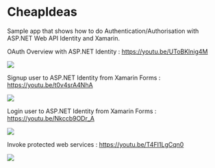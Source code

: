 # CheapIdeas
Sample app that shows how to do Authentication/Authorisation with ASP.NET Web API Identity and Xamarin.

OAuth Overview with ASP.NET Identity : https://youtu.be/UToBKlnig4M

<a href="https://youtu.be/UToBKlnig4M">
<img src="https://github.com/HoussemDellai/CheapIdeas/blob/master/items/oauth%20en.jpg?raw=true" />
</a>

</br>

Signup user to ASP.NET Identity from Xamarin Forms : https://youtu.be/t0v4srA4NhA

<a href="https://youtu.be/t0v4srA4NhA">
<img src="https://github.com/HoussemDellai/CheapIdeas/blob/master/items/signup.jpg?raw=true" />
</a>

</br>

Login user to ASP.NET Identity from Xamarin Forms : https://youtu.be/Nkccb9ODr_A

<a href="https://youtu.be/Nkccb9ODr_A">
<img src="https://github.com/HoussemDellai/CheapIdeas/blob/master/items/login.jpg?raw=true" />
</a>

</br>

Invoke protected web services : https://youtu.be/T4FI1LgCqn0

<a href="https://youtu.be/T4FI1LgCqn0">
<img src="https://github.com/HoussemDellai/CheapIdeas/blob/master/items/invoke.jpg?raw=true" />
</a>

